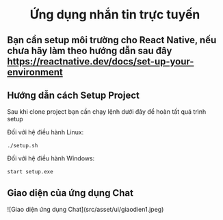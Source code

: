 <h1 align="center">Ứng dụng nhắn tin trực tuyến</h1>
<h2 align="left">Bạn cần setup môi trường cho React Native, nếu chưa hãy làm theo hướng dẫn sau đây <a href="https://reactnative.dev/docs/set-up-your-environment">https://reactnative.dev/docs/set-up-your-environment</a></h2>
<h2>Hướng dẫn cách Setup Project</h2>
<p>Sau khi clone project bạn cần chạy lệnh dưới đây để hoàn tất quá trình setup</p>

Đối với hệ điều hành Linux:

```
./setup.sh
```

Đối với hệ điều hành Windows:

```
start setup.exe
```

<h2>Giao diện của ứng dụng Chat</h2>
![Giao diện ứng dụng Chat](src/asset/ui/giaodien1.jpeg)
